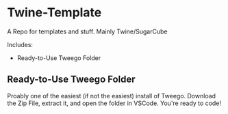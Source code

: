 # Twine-Template
A Repo for templates and stuff. Mainly Twine/SugarCube

Includes:
* Ready-to-Use Tweego Folder

## Ready-to-Use Tweego Folder
Proably one of the easiest (if not the easiest) install of Tweego.
Download the Zip File, extract it, and open the folder in VSCode. You're ready to code!
